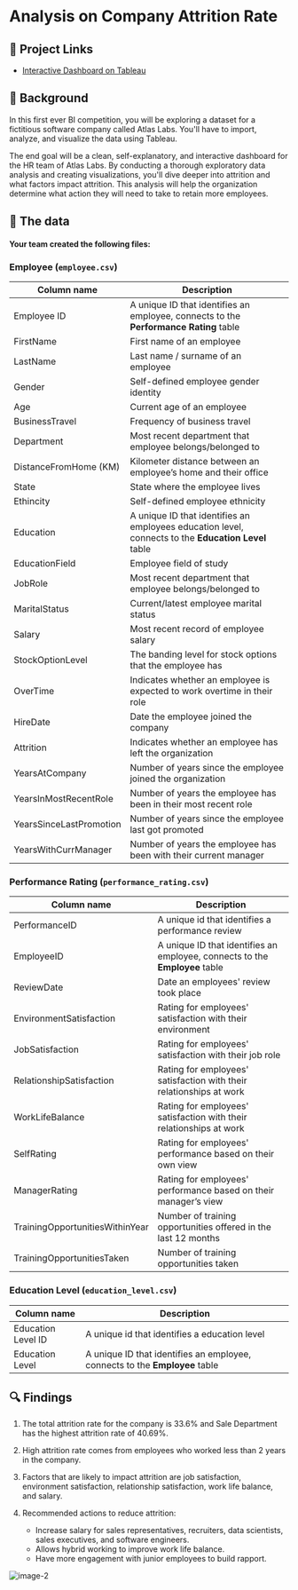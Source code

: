 # Analysis on Company Attrition Rate

## 🔗 Project Links
- [Interactive Dashboard on Tableau](https://public.tableau.com/views/HRAnalytics_16845123839020/ExecutiveSummary?:language=en-US&publish=yes&:display_count=n&:origin=viz_share_link)

## 📖 Background
In this first ever BI competition, you will be exploring a dataset for a fictitious software company called Atlas Labs. You'll have to import, analyze, and visualize the data using Tableau.

The end goal will be a clean, self-explanatory, and interactive dashboard for the HR team of Atlas Labs. By conducting a thorough exploratory data analysis and creating visualizations, you'll dive deeper into attrition and what factors impact attrition. This analysis will help the organization determine what action they will need to take to retain more employees.

## 💾 The data

#### Your team created the following files:


### Employee (`employee.csv`)
|   Column name  |   Description | 
|---------------|-----------|
| Employee ID |	A unique ID that identifies an employee, connects to the **Performance Rating** table  |
|FirstName | First name of an employee  |
|LastName |	Last name / surname of an employee |
|Gender| Self-defined employee gender identity|
|Age|Current age of an employee|
|BusinessTravel|Frequency of business travel|
|Department | Most recent department that employee belongs/belonged to |
|DistanceFromHome (KM)|Kilometer distance between an employee’s home and their office|
|State|State where the employee lives|
|Ethincity| Self-defined employee ethnicity|
|Education | A unique ID that identifies an employees education level, connects to the **Education Level** table |
|EducationField|Employee field of study|
|JobRole |	Most recent department that employee belongs/belonged to |
|MaritalStatus|Current/latest employee marital status|
|Salary | Most recent record of employee salary |
|StockOptionLevel|The banding level for stock options that the employee has|
|OverTime|Indicates whether an employee is expected to work overtime in their role|
|HireDate|Date the employee joined the company|
|Attrition|Indicates whether an employee has left the organization|
|YearsAtCompany|Number of years since the employee joined the organization|
|YearsInMostRecentRole|Number of years the employee has been in their most recent role|
|YearsSinceLastPromotion|Number of years since the employee last got promoted|
|YearsWithCurrManager|Number of years the employee has been with their current manager|

### Performance Rating (`performance_rating.csv`)
|   Column name  |   Description | 
|---------------|-----------|
| PerformanceID | A unique id that identifies a performance review|
| EmployeeID |	A unique ID that identifies an employee, connects to the **Employee** table  |
|ReviewDate | Date an employees' review took place  |
|EnvironmentSatisfaction |	Rating for employees' satisfaction with their environment  |
|JobSatisfaction |	Rating for employees' satisfaction with their job role |
|RelationshipSatisfaction|Rating for employees' satisfaction with their relationships at work|
|WorkLifeBalance|Rating for employees' satisfaction with their relationships at work|
|SelfRating|Rating for employees' performance based on their own view|
|ManagerRating|Rating for employees' performance based on their manager’s view|
|TrainingOpportunitiesWithinYear|Number of training opportunities offered in the last 12 months|
|TrainingOpportunitiesTaken|Number of training opportunities taken|

### Education Level (`education_level.csv`)
|   Column name  |   Description | 
|---------------|-----------|
| Education Level ID | A unique id that identifies a education level
| Education Level |	A unique ID that identifies an employee, connects to the **Employee** table|


## 🔍 Findings

1. The total attrition rate for the company is 33.6% and Sale Department has the highest attrition rate of 40.69%.

2. High attrition rate comes from employees who worked less than 2 years in the company.

3. Factors that are likely to impact attrition are job satisfaction, environment satisfaction, relationship satisfaction, work life balance, and salary.

4. Recommended actions to reduce attrition:
    - Increase salary for sales representatives, recruiters, data scientists, sales executives, and software engineers.
    - Allows hybrid working to improve work life balance.
    - Have more engagement with junior employees to build rapport.

![image-2](https://github.com/yirongNg/Data-Viz-on-Company-Attrition-Rate/assets/132359604/2c2449d8-af94-4bd7-9c39-cd6e159d17ba)
